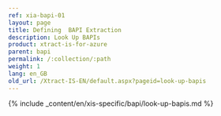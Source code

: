```yaml
---
ref: xia-bapi-01
layout: page
title: Defining  BAPI Extraction
description: Look Up BAPIs
product: xtract-is-for-azure
parent: bapi
permalink: /:collection/:path
weight: 1
lang: en_GB
old_url: /Xtract-IS-EN/default.aspx?pageid=look-up-bapis
---
```

{% include _content/en/xis-specific/bapi/look-up-bapis.md %}
